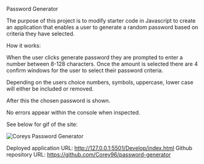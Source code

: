 Password Generator

The purpose of this project is to modify starter code in Javascript to create an application that enables a user to generate a random password based on criteria they have selected. 

How it works:

When the user clicks generate password they are prompted to enter a number between 8-128 characters. Once the amount is selected there are 4 confirm windows for the user to select their password criteria. 

Depending on the users choice numbers, symbols, uppercase, lower case will either be included or removed. 

After this the chosen password is shown. 

No errors appear within the console when inspected. 

See below for gif of the site: 


![Coreys Password Generator](https://user-images.githubusercontent.com/94629450/148690007-e84fb245-c41f-4e32-8f02-c4e25c0a623a.gif)



Deployed application URL: http://127.0.0.1:5501/Develop/index.html
Github repository URL: https://github.com/Corey96/password-generator
